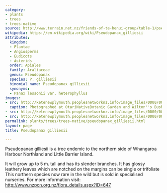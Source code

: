 ```yaml
---
category:
- plants
- trees
- trees-native
source: http://www.terrain.net.nz/friends-of-te-henui-group/table-1/pseudopanax-gilliesii.html
wikipedia: https://en.wikipedia.org/wiki/Pseudopanax_gilliesii
attributes:
  kingdom:
  - Plantae
  - Angiosperms
  - Eudicots
  - Asterids
  order: Apiales
  family: Araliaceae
  genus: Pseudopanax
  species: P. gilliesii
  binomial name: Pseudopanax gilliesii
  synonyms:
  - Panax lessonii var. heterophyllus
images:
- src: http://ketenewplymouth.peoplesnetworknz.info/image_files/0000/0004/7964/Pseudopanax_gilliesii__1_.JPG
  caption: Photographed at OtariNativeBotanic Garden and Wilton''s Bush Reserve. Wellington.
- src: http://ketenewplymouth.peoplesnetworknz.info/image_files/0000/0004/7969/Pseudopanax_gilliesii__2_.JPG
- src: http://ketenewplymouth.peoplesnetworknz.info/image_files/0000/0004/7974/Pseudopanax_gilliesii.JPG
permalink: plants/trees/trees-native/pseudopanax_gilliesii.html
layout: page
title: Pseudopanax gilliesii

---
```

Pseudopanax gilliesii is a tree endemic to the northern side of Whangaroa Harbour Northland and Little Barrier Island. 

It will grow up to 5 m. tall and has its slender branches. 
It has glossy leathery leaves which are notched on the margins can be single or trifoliate
This northern species now rare in the wild but is sold in specialised nurseries.
For more information visit: <a href="http://www.nzpcn.org.nz/flora_details.aspx?ID=647" target="_blank">http://www.nzpcn.org.nz/flora_details.aspx?ID=647</a>
